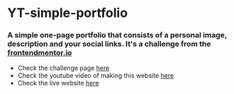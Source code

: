 # YT-simple-portfolio
### A simple one-page portfolio that consists of a personal image, description and your social links. It's a challenge from the [frontendmentor.io](https://www.frontendmentor.io/challenges)

- Check the challenge page [here](https://www.frontendmentor.io/challenges/coding-bootcamp-testimonials-slider-4FNyLA8JL)
- Check the youtube video of making this website [here](https://www.youtube.com/watch?v=DUkwBMyCcHY)
- Check the live website [here](http://mohamedabusrea.netlify.app/)

